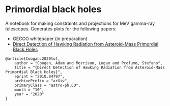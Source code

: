 # Primordial black holes

A notebook for making constraints and projections for MeV gamma-ray telescopes. Generates plots for the following papers:

* GECCO whitepaper (in preparation)
* [Direct Detection of Hawking Radiation from Asteroid-Mass Primordial Black Holes](https://arxiv.org/abs/2010.04797)
```
@article{Coogan:2020tuf,
    author = "Coogan, Adam and Morrison, Logan and Profumo, Stefano",
    title = "{Direct Detection of Hawking Radiation from Asteroid-Mass Primordial Black Holes}",
    eprint = "2010.04797",
    archivePrefix = "arXiv",
    primaryClass = "astro-ph.CO",
    month = "10",
    year = "2020"
}
```
